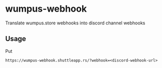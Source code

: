 # wumpus-webhook
Translate wumpus.store webhooks into discord channel webhooks

## Usage

Put

```
https://wumpus-webhook.shuttleapp.rs/?webhook=<discord-webhook-url>
```
